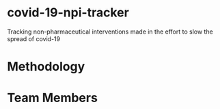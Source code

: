 # covid-19-npi-tracker
Tracking non-pharmaceutical interventions made in the effort to slow the spread of covid-19

# Methodology

# Team Members

